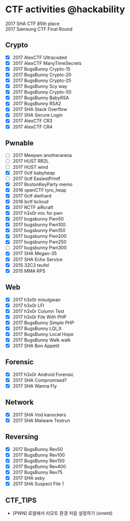 # CTF activities @hackability

2017 SHA CTF 85th place  
2017 Samsung CTF Final Round  

## Crypto
* [x] 2017 AlexCTF Ultracoded
* [x] 2017 AlexCTF ManyTimeSecrets
* [x] 2017 BugsBunny Crypto-15
* [x] 2017 BugsBunny Crypto-20
* [x] 2017 BugsBunny Crypto-25
* [x] 2017 BugsBunny Scy way
* [x] 2017 BugsBunny Crypto-50
* [x] 2017 BugsBunny BabyRSA
* [x] 2017 BugsBunny RSA2
* [x] 2017 SHA Stack Overflow
* [x] 2017 SHA Secure Login
* [x] 2017 AlexCTF CR3
* [x] 2017 AlexCTF CR4

## Pwnable
* [ ] 2017 Meepwn anotherarena
* [ ] 2017 HUST RR2L
* [ ] 2017 HUST wind
* [x] 2017 0ctf babyheap
* [ ] 2017 0ctf EasiestPrintf
* [x] 2017 BostonKeyParty memo
* [x] 2016 openCTF tyro_heap
* [x] 2017 0ctf diethard
* [x] 2016 bctf bcloud
* [x] 2017 RCTF aiRcraft
* [x] 2017 h3x0r mic for pwn
* [X] 2017 bugsbunny Pwn50
* [X] 2017 bugsbunny Pwn100
* [X] 2017 bugsbunny Pwn150
* [X] 2017 bugsbunny Pwn200
* [X] 2017 bugsbunny Pwn250
* [ ] 2017 bugsbunny Pwn300
* [x] 2017 SHA Megan-35
* [x] 2017 SHA Echo Service
* [x] 2015 32C3 teufel
* [x] 2015 MMA RPS  

## Web
* [x] 2017 h3x0r misulgwan
* [x] 2017 h3x0r LFI
* [x] 2017 h3x0r Column Test
* [x] 2017 h3x0r File With PHP
* [X] 2017 BugsBunny Simple PHP
* [X] 2017 BugsBunny LQI_X
* [X] 2017 BugsBunny Local Hope
* [X] 2017 BugsBunny Walk walk
* [x] 2017 SHA Bon Appetit

## Forensic
* [x] 2017 h3x0r Android Forensic
* [x] 2017 SHA Compromised?
* [x] 2017 SHA Wanna Fly

## Network
* [x] 2017 SHA Vod kanockers
* [x] 2017 SHA Malware Testrun

## Reversing
* [x] 2017 BugsBunny Rev50
* [x] 2017 BugsBunny Rev100
* [x] 2017 BugsBunny Rev150
* [x] 2017 BugsBunny Rev400
* [x] 2017 BugsBunny Rev75
* [x] 2017 SHA asby
* [x] 2017 SHA Suspect File 1

## CTF_TIPS
- [PWN] 로컬에서 리모트 환경 처럼 설정하기 (xinetd)